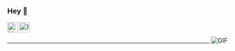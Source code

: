 <h3 title="hehehe"> Hey 👋</h3>

<a href="https://www.linkedin.com/in/yanrodrigues-/">
  <img align="left" alt="LinkedIn" width="24px" src="https://cdn.jsdelivr.net/npm/simple-icons@v3/icons/linkedin.svg" />
</a>
<a href="https://www.instagram.com/yanrodgues/">
  <img align="left" alt=" Instagram" width="24px" src="https://cdn.jsdelivr.net/npm/simple-icons@v3/icons/instagram.svg" />
</a>





<br />
<br />


 

  <img align="right" alt="GIF" src="https://www.gano.name/bekah/veritas/images/computer_penguin_programming.gif" />









----

